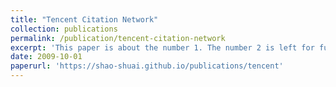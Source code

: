 ```yaml
---
title: "Tencent Citation Network"
collection: publications
permalink: /publication/tencent-citation-network
excerpt: 'This paper is about the number 1. The number 2 is left for future work.'
date: 2009-10-01
paperurl: 'https://shao-shuai.github.io/publications/tencent'
---
```

